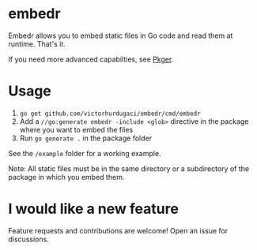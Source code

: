 # embedr

Embedr allows you to embed static files in Go code and read them at runtime. That's it.

If you need more advanced capabilties, see [Pkger](https://github.com/markbates/pkger).

# Usage

1. `go get github.com/victorhurdugaci/embedr/cmd/embedr`
2. Add a `//go:generate embedr -include <glob>` directive in the package where you want to embed the files
3. Run `go generate .` in the package folder

See the `/example` folder for a working example.

Note: All static files must be in the same directory or a subdirectory of the package in which you embed them.

# I would like a new feature

Feature requests and contributions are welcome! Open an issue for discussions.
